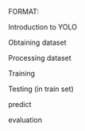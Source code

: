 FORMAT:

Introduction to YOLO

Obtaining dataset

Processing dataset

Training

Testing (in train set)

predict

evaluation